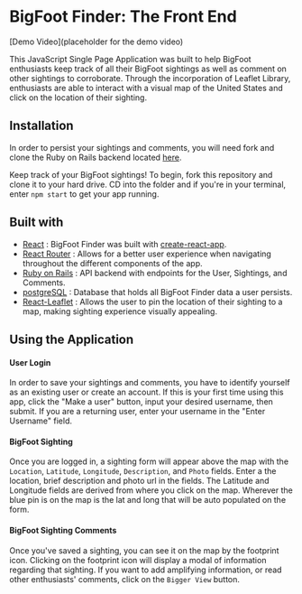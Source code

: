 # BigFoot Finder: The Front End

[Demo Video](placeholder for the demo video)

This JavaScript Single Page Application was built to help BigFoot enthusiasts keep track of all their BigFoot sightings as well as comment on other sightings to corroborate. Through the incorporation of Leaflet Library, enthusiasts are able to interact with a visual map of the United States and click on the location of their sighting.

## Installation
In order to persist your sightings and comments, you will need fork and clone the Ruby on Rails backend located [here](https://github.com/estherk15/bgft-backend).

Keep track of your BigFoot sightings! To begin, fork this repository and clone it to your hard drive. CD into the folder and if you're in your terminal, enter ```npm start``` to get your app running.

## Built with
- [React](https://reactjs.org/) : BigFoot Finder was built with [create-react-app](https://github.com/facebook/create-react-app).
- [React Router](https://reacttraining.com/react-router/) : Allows for a better user experience when navigating throughout the different components of the app.
- [Ruby on Rails](https://rubyonrails.org/) : API backend with endpoints for the User, Sightings, and Comments.
- [postgreSQL](https://www.postgresql.org/) : Database that holds all BigFoot Finder data a user persists.
- [React-Leaflet](https://react-leaflet.js.org/) : Allows the user to pin the location of their sighting to a map, making sighting experience visually appealing.

<!-- ## Structure

The `index.html` file hold the structure of the app. An `src` folder contains the `index.js` file which holds the JavaScript and DOM manipulation logic. -->

## Using the Application

#### User Login  
In order to save your sightings and comments, you have to identify yourself as an existing user or create an account. If this is your first time using this app, click the "Make a user" button, input your desired username, then submit. If you are a returning user, enter your username in the "Enter Username" field.
<!-- Insert a gif of the user login page -->

#### BigFoot Sighting
Once you are logged in, a sighting form will appear above the map with the ```Location```, ```Latitude```, ```Longitude```, ```Description```, and ```Photo``` fields. Enter a the location, brief description and photo url in the fields. The Latitude and Longitude fields are derived from where you click on the map. Wherever the blue pin is on the map is the lat and long that will be auto populated on the form.
<!-- Insert a gif of the sighting -->

#### BigFoot Sighting Comments
Once you've saved a sighting, you can see it on the map by the footprint icon. Clicking on the footprint icon will display a modal of information regarding that sighting. If you want to add amplifying information, or read other enthusiasts' comments, click on the `Bigger View` button.
<!-- Insert a gif of the comments feature -->

